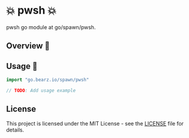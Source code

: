 # 💥 pwsh 💥

pwsh go module at go/spawn/pwsh.

## Overview 📖

## Usage 🚀

```go
import "go.bearz.io/spawn/pwsh"

// TODO: Add usage example
```

## License

This project is licensed under the MIT License - see
the [LICENSE](./LICENSE.md) file for details.
